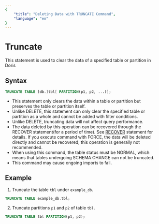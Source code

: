 ```yaml
---
{
    "title": "Deleting Data with TRUNCATE Command",
    "language": "en"
}
---
```


<!-- 
Licensed to the Apache Software Foundation (ASF) under one
or more contributor license agreements.  See the NOTICE file
distributed with this work for additional information
regarding copyright ownership.  The ASF licenses this file
to you under the Apache License, Version 2.0 (the
"License"); you may not use this file except in compliance
with the License.  You may obtain a copy of the License at

  http://www.apache.org/licenses/LICENSE-2.0

Unless required by applicable law or agreed to in writing,
software distributed under the License is distributed on an
"AS IS" BASIS, WITHOUT WARRANTIES OR CONDITIONS OF ANY
KIND, either express or implied.  See the License for the
specific language governing permissions and limitations
under the License.
-->

# Truncate

This statement is used to clear the data of a specified table or partition in Doris

## Syntax

```SQL
TRUNCATE TABLE [db.]tbl[ PARTITION(p1, p2, ...)];
```

- This statement only clears the data within a table or partition but preserves the table or partition itself.
- Unlike DELETE, this statement can only clear the specified table or partition as a whole and cannot be added with filter conditions.
- Unlike DELETE, truncating data will not affect query performance.
- The data deleted by this operation can be recovered through the RECOVER statement(for a period of time). See [RECOVER](../../../../sql-manual/sql-statements/Database-Administration-Statements/RECOVER) statement for details. If you execute command with FORCE, the data will be deleted directly and cannot be recovered, this operation is generally not recommended.
- When using this command, the table status must be NORMAL, which means that tables undergoing SCHEMA CHANGE can not be truncated.
- This command may cause ongoing imports to fail.

## Example

1. Truncate the table `tbl` under `example_db`.

```SQL
TRUNCATE TABLE example_db.tbl;
```

2. Truncate partitions `p1` and `p2` of table `tbl`.

```SQL
TRUNCATE TABLE tbl PARTITION(p1, p2);
```

